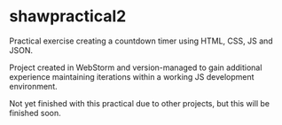 # shawpractical2
Practical exercise creating a countdown timer using HTML, CSS, JS and JSON.

Project created in WebStorm and version-managed to gain additional experience maintaining iterations within a working JS development environment.

Not yet finished with this practical due to other projects, but this will be finished soon.
